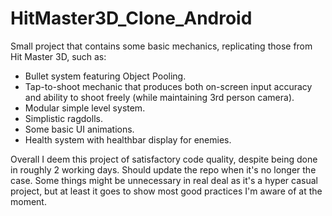# HitMaster3D_Clone_Android

Small project that contains some basic mechanics, replicating those from Hit Master 3D, such as:
- Bullet system featuring Object Pooling.
- Tap-to-shoot mechanic that produces both on-screen input accuracy and ability to shoot freely (while maintaining 3rd person camera).
- Modular simple level system.
- Simplistic ragdolls.
- Some basic UI animations.
- Health system with healthbar display for enemies.

Overall I deem this project of satisfactory code quality, despite being done in roughly 2 working days. Should update the repo when it's no longer the case. Some things might be unnecessary in real deal as it's a hyper casual project, but at least it goes to show most good practices I'm aware of at the moment.
